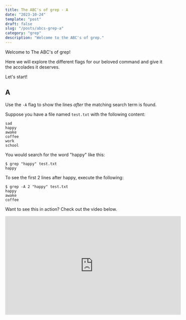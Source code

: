 ```yaml
---
title: The ABC's of grep - A
date: "2023-10-24"
template: "post"
draft: false
slug: "/posts/abcs-grep-a"
category: "grep"
description: "Welcome to the ABC's of grep."
---
```


Welcome to The ABC's of grep!  

Here we will explore the different flags for our beloved command and give it the accolades it deserves.  

Let's start! 

A
--
Use the `-A` flag to show the lines *after* the matching search term is found.

Suppose you have a file named `test.txt` with the following content:
```
sad
happy
awake
coffee
work
school
```

You would search for the word "happy" like this:
```
$ grep "happy" test.txt
happy
```

To see the first 2 lines after happy, execute the following:
```
$ grep -A 2 "happy" test.txt
happy
awake
coffee
```

Want to see this in action?  Check out the video below.

<iframe width="560" height="315" src="https://www.youtube.com/embed/BjcG8G0PY7c?si=Q9izPVHYzjbDDIHj" title="YouTube video player" frameborder="0" allow="accelerometer; autoplay; clipboard-write; encrypted-media; gyroscope; picture-in-picture; web-share" allowfullscreen></iframe>
